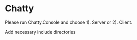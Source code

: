 # Chatty

Please run Chatty.Console and choose 1). Server or 2). Client.

Add necessary include directories
